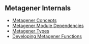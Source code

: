 ## Metagener Internals

* [Metagener Concepts](metagener_concepts.md)
* [Metagener Module Dependencies](module_dependencies.md)
* [Metagener Types](metagener_types.md)
* [Developing Metagener Functions](developing_metagener_functions.md)
